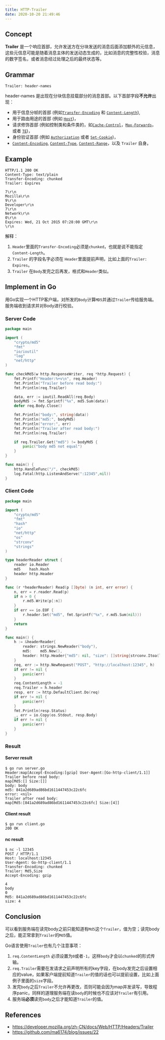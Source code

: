 ```yaml
---
title: HTTP-Trailer
date: 2020-10-20 21:49:46
---
```


## Concept

**Trailer** 是一个响应首部，允许发送方在分块发送的消息后面添加额外的元信息，这些元信息可能是随着消息主体的发送动态生成的，比如消息的完整性校验，消息的数字签名，或者消息经过处理之后的最终状态等。
<!--more-->

## Grammar

```
Trailer: header-names
```

header-names 是出现在分块信息挂载部分的消息首部。以下首部字段**不允许**出现：

- 用于信息分帧的首部 (例如[`Transfer-Encoding`](https://developer.mozilla.org/zh-CN/docs/Web/HTTP/Headers/Transfer-Encoding) 和  [`Content-Length`](https://developer.mozilla.org/zh-CN/docs/Web/HTTP/Headers/Content-Length)),
- 用于路由用途的首部 (例如 [`Host`](https://developer.mozilla.org/zh-CN/docs/Web/HTTP/Headers/Host))，
- 请求修饰首部 (例如控制类和条件类的，如[`Cache-Control`](https://developer.mozilla.org/zh-CN/docs/Web/HTTP/Headers/Cache-Control)，[`Max-Forwards`](https://developer.mozilla.org/zh-CN/docs/Web/HTTP/Headers/Max-Forwards)，或者 [`TE`](https://developer.mozilla.org/zh-CN/docs/Web/HTTP/Headers/TE))，
- 身份验证首部 (例如 [`Authorization`](https://developer.mozilla.org/zh-CN/docs/Web/HTTP/Headers/Authorization) 或者 [`Set-Cookie`](https://developer.mozilla.org/zh-CN/docs/Web/HTTP/Headers/Set-Cookie))，
- [`Content-Encoding`](https://developer.mozilla.org/zh-CN/docs/Web/HTTP/Headers/Content-Encoding), [`Content-Type`](https://developer.mozilla.org/zh-CN/docs/Web/HTTP/Headers/Content-Type), [`Content-Range`](https://developer.mozilla.org/zh-CN/docs/Web/HTTP/Headers/Content-Range)，以及 `Trailer` 自身。

## Example

```http
HTTP/1.1 200 OK 
Content-Type: text/plain 
Transfer-Encoding: chunked
Trailer: Expires

7\r\n 
Mozilla\r\n 
9\r\n 
Developer\r\n 
7\r\n 
Network\r\n 
0\r\n 
Expires: Wed, 21 Oct 2015 07:28:00 GMT\r\n
\r\n
```

解释：

1. `Header`里面的`Transfer-Encoding`必须是`chunked`，也就是说不能指定`Content-Length`。
2. `Trailer` 的字段名字必须在 `Header`里面提前声明，比如上面的`Trailer: Expires`。
3. `Trailer` 在`Body`发完之后再发，格式和`Header`类似。

## Implement in Go

用Go实现一个HTTP客户端，对所发的`Body`计算`MD5`并通过`Trailer`传给服务端。服务端收到请求并对Body进行校验。

### Server Code

```go
package main

import (
	"crypto/md5"
	"fmt"
	"io/ioutil"
	"log"
	"net/http"
)

func checkMd5(w http.ResponseWriter, req *http.Request) {
	fmt.Printf("Header:%+v\n", req.Header)
	fmt.Println("Trailer before read body:")
	fmt.Println(req.Trailer)

	data, err := ioutil.ReadAll(req.Body)
	bodyMd5 := fmt.Sprintf("%x", md5.Sum(data))
	defer req.Body.Close()

	fmt.Println("body:", string(data))
	fmt.Println("md5:", bodyMd5)
	fmt.Println("error:", err)
	fmt.Println("Trailer after read body:")
	fmt.Println(req.Trailer)

	if req.Trailer.Get("md5") != bodyMd5 {
		panic("body md5 not equal")
	}
}

func main() {
	http.HandleFunc("/", checkMd5)
	log.Fatal(http.ListenAndServe(":12345",nil))
}
```

### Client Code

```go
package main

import (
	"crypto/md5"
	"fmt"
	"hash"
	"io"
	"net/http"
	"os"
	"strconv"
	"strings"
)

type headerReader struct {
	reader io.Reader
	md5    hash.Hash
	header http.Header
}

func (r *headerReader) Read(p []byte) (n int, err error) {
	n, err = r.reader.Read(p)
	if n > 0 {
		r.md5.Write(p[:n])
	}
	if err == io.EOF {
		r.header.Set("md5", fmt.Sprintf("%x", r.md5.Sum(nil)))
	}
	return
}

func main() {
	h := &headerReader{
		reader: strings.NewReader("body"),
		md5:    md5.New(),
		header: http.Header{"md5": nil, "size": []string{strconv.Itoa(len("body"))}},
	}
	req, err := http.NewRequest("POST", "http://localhost:12345", h)
	if err != nil {
		panic(err)
	}
	req.ContentLength = -1
	req.Trailer = h.header
	resp, err := http.DefaultClient.Do(req)
	if err != nil {
		panic(err)
	}
	fmt.Println(resp.Status)
	_, err = io.Copy(os.Stdout, resp.Body)
	if err != nil {
		panic(err)
	}
}
```

### Result

#### Server result

```
$ go run server.go
Header:map[Accept-Encoding:[gzip] User-Agent:[Go-http-client/1.1]]
Trailer before read body:
map[Md5:[] Size:[]]
body: body
md5: 841a2d689ad86bd1611447453c22c6fc
error: <nil>
Trailer after read body:
map[Md5:[841a2d689ad86bd1611447453c22c6fc] Size:[4]]
```

#### Client result

```
$ go run client.go
200 OK
```

#### nc result

```
$ nc -l 12345
POST / HTTP/1.1
Host: localhost:12345
User-Agent: Go-http-client/1.1
Transfer-Encoding: chunked
Trailer: Md5,Size
Accept-Encoding: gzip

4
body
0
Md5: 841a2d689ad86bd1611447453c22c6fc
size: 4
```

## Conclusion

可以看到服务端在读完body之前只能知道有`Md5`这个`Trailer`，值为空；读完body之后，能正常拿到`Trailer`的`Md5`值。

Go语言使用`Trailer`也有几个注意事项：

1. `req.ContentLength` 必须设置为`0`或者`-1`，这样`body`才会以`chunked`的形式传输。
2. `req.Trailer`需要在发请求之前声明所有的key字段，在body发完之后设置相应的value，如果客户端提前知道`Trailer`的值的话也可以提前设置，比如上面例子里面的`size`字段。
3. 发完`body`之后`Trailer`不允许再更改，否则可能会因为map并发读写，导致程序panic，同样的道理服务端在读`body`的时候也不应该对`Trailer`有引用。
4. 服务端**必须**读完`body`之后才能知道`Trailer`的值。

## References

+ https://developer.mozilla.org/zh-CN/docs/Web/HTTP/Headers/Trailer
+ https://github.com/ma6174/blog/issues/22
